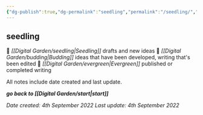 ```yaml
---
{"dg-publish":true,"dg-permalink":"seedling","permalink":"/seedling/","dgHomeLink":true,"dgPassFrontmatter":false}
---
```



## seedling

🌱 _[[Digital Garden/seedling|Seedling]]_ drafts and new ideas
🌿 _[[Digital Garden/budding|Budding]]_ ideas that have been developed, writing that's been edited
🌳 _[[Digital Garden/evergreen|Evergreen]]_ published or completed writing

All notes include date created and last update.

***go back to [[Digital Garden/start|start]]***

*Date created: 4th September 2022*
*Last update: 4th September 2022*
